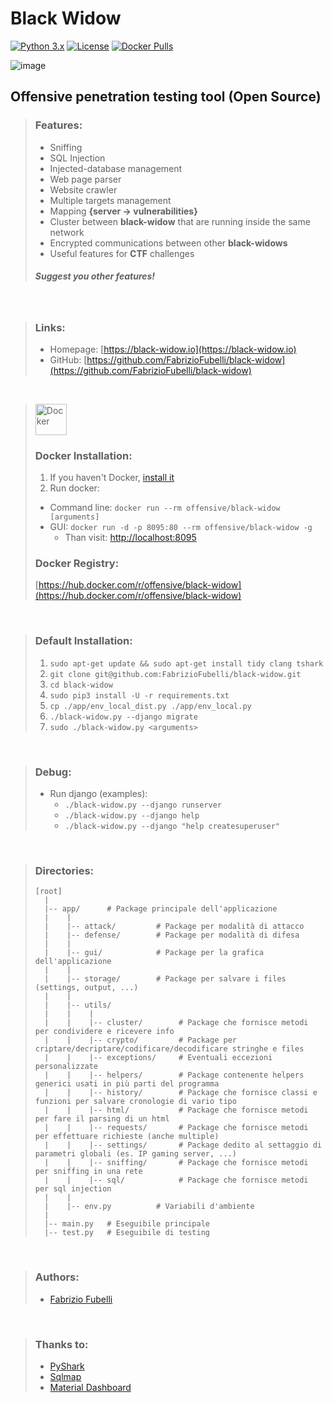 # Black Widow

[![Python 3.x](https://img.shields.io/badge/python-3.x-yellow.svg)](https://www.python.org/) 
[![License](https://img.shields.io/badge/license-GPLv3-red.svg)](https://raw.githubusercontent.com/FabrizioFubelli/black-widow/master/LICENSE)
[![Docker Pulls](https://img.shields.io/docker/pulls/offensive/black-widow.svg)](https://hub.docker.com/r/offensive/black-widow)
<!--
[![Image Size](https://img.shields.io/microbadger/image-size/offensive/black-widow.svg)](https://hub.docker.com/r/offensive/black-widow)
-->

![image](https://raw.githubusercontent.com/FabrizioFubelli/black-widow/master/resources/black-widow-img.png)


## Offensive penetration testing tool (Open Source)


> ### Features:
>  - Sniffing
>  - SQL Injection
>  - Injected-database management
>  - Web page parser
>  - Website crawler
>  - Multiple targets management
>  - Mapping **{server -> vulnerabilities}**
>  - Cluster between **black-widow** that are running inside the same network
>  - Encrypted communications between other **black-widows**
>  - Useful features for **CTF** challenges
> 
> ##### Suggest you other features!

<br/>

> ### Links:
> - Homepage: [https://black-widow.io](https://black-widow.io)
> - GitHub: [https://github.com/FabrizioFubelli/black-widow](https://github.com/FabrizioFubelli/black-widow)

<br/>

> <img src="https://docs.docker.com/favicons/docs@2x.ico" height="50px" title="Docker"/>
> 
> ### Docker Installation:
> 1. If you haven't Docker, [install it](https://docs.docker.com/install/linux/docker-ce/ubuntu)
> 2. Run docker:
>   - Command line: `docker run --rm offensive/black-widow [arguments]`
>   - GUI: `docker run -d -p 8095:80 --rm offensive/black-widow -g`
>       - Than visit: [http://localhost:8095](http://localhost:8095/)
>
> ### Docker Registry:
> [https://hub.docker.com/r/offensive/black-widow](https://hub.docker.com/r/offensive/black-widow)

<br/>

> ### Default Installation:
> 1. `sudo apt-get update && sudo apt-get install tidy clang tshark`
> 2. `git clone git@github.com:FabrizioFubelli/black-widow.git`
> 3. `cd black-widow`
> 4. `sudo pip3 install -U -r requirements.txt`
> 5. `cp ./app/env_local_dist.py ./app/env_local.py`
> 6. `./black-widow.py --django migrate`
> 7. `sudo ./black-widow.py <arguments>`

<br/>

> ### Debug:
> - Run django (examples):
>   - `./black-widow.py --django runserver`
>   - `./black-widow.py --django help`
>   - `./black-widow.py --django "help createsuperuser"`

<br/>

> ### Directories:
> ```
> [root]
>   |
>   |-- app/      # Package principale dell'applicazione
>   |    |
>   |    |-- attack/         # Package per modalità di attacco
>   |    |-- defense/        # Package per modalità di difesa
>   |    |
>   |    |-- gui/            # Package per la grafica dell'applicazione
>   |    |
>   |    |-- storage/        # Package per salvare i files (settings, output, ...)
>   |    |
>   |    |-- utils/
>   |    |    |
>   |    |    |-- cluster/        # Package che fornisce metodi per condividere e ricevere info
>   |    |    |-- crypto/         # Package per criptare/decriptare/codificare/decodificare stringhe e files
>   |    |    |-- exceptions/     # Eventuali eccezioni personalizzate
>   |    |    |-- helpers/        # Package contenente helpers generici usati in più parti del programma
>   |    |    |-- history/        # Package che fornisce classi e funzioni per salvare cronologie di vario tipo
>   |    |    |-- html/           # Package che fornisce metodi per fare il parsing di un html
>   |    |    |-- requests/       # Package che fornisce metodi per effettuare richieste (anche multiple)
>   |    |    |-- settings/       # Package dedito al settaggio di parametri globali (es. IP gaming server, ...)
>   |    |    |-- sniffing/       # Package che fornisce metodi per sniffing in una rete
>   |    |    |-- sql/            # Package che fornisce metodi per sql injection
>   |    |
>   |    |-- env.py          # Variabili d'ambiente
>   |
>   |-- main.py   # Eseguibile principale
>   |-- test.py   # Eseguibile di testing
> ```

<br/>

> ### Authors:
>  -  [Fabrizio Fubelli](https://fabrizio.fubelli.org)

<br/>

> ### Thanks to:
>  - [PyShark](https://github.com/KimiNewt/pyshark)
>  - [Sqlmap](https://github.com/sqlmapproject/sqlmap)
>  - [Material Dashboard](https://github.com/creativetimofficial/material-dashboard)
